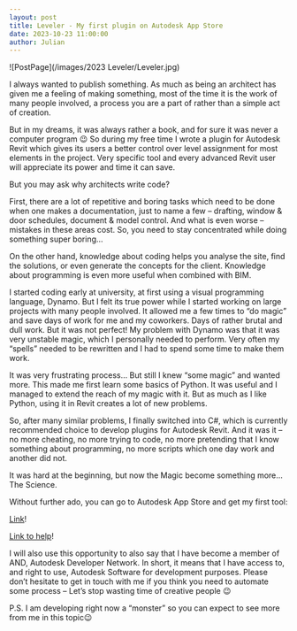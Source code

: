 ```yaml
---
layout: post  
title: Leveler - My first plugin on Autodesk App Store
date: 2023-10-23 11:00:00
author: Julian
---
```

![PostPage](/images/2023 Leveler/Leveler.jpg)

<!--excerpt-->

I always wanted to publish something. As much as being an architect has given me a feeling of making something, most of the time it is the work of many people involved, a process you are a part of rather than a simple act of creation.

But in my dreams, it was always rather a book, and for sure it was never a computer program 😉 So during my free time I wrote a plugin for Autodesk Revit which gives its users a better control over level assignment for most elements in the project. Very specific tool and every advanced Revit user will appreciate its power and time it can save.

But you may ask why architects write code?

First, there are a lot of repetitive and boring tasks which need to be done when one makes a documentation, just to name a few – drafting, window & door schedules, document & model control. And what is even worse – mistakes in these areas cost. So, you need to stay concentrated while doing something super boring…

On the other hand, knowledge about coding helps you analyse the site, find the solutions, or even generate the concepts for the client. Knowledge about programming is even more useful when combined with BIM.

I started coding early at university, at first using a visual programming language, Dynamo. But I felt its true power while I started working on large projects with many people involved. It allowed me a few times to “do magic” and save days of work for me and my coworkers. Days of rather brutal and dull work. But it was not perfect!  My problem with Dynamo was that it was very unstable magic, which I personally needed to perform. Very often my “spells” needed to be rewritten and I had to spend some time to make them work.

It was very frustrating process… But still I knew “some magic” and wanted more. This made me first learn some basics of Python. It was useful and I managed to extend the reach of my magic with it. But as much as I like Python, using it in Revit creates a lot of new problems.

So, after many similar problems, I finally switched into C#, which is currently recommended choice to develop plugins for Autodesk Revit. And it was it – no more cheating, no more trying to code, no more pretending that I know something about programming, no more scripts which one day work and
another did not.

It was hard at the beginning, but now the Magic become something more…
The Science.

Without further ado, you can go to Autodesk App Store and get my
first tool:

[Link](https://apps.autodesk.com/RVT/en/Detail/Index?id=7992073470185484796&appLang=en&os=Win64)! 

[Link to help](https://w7k.pl/tools/leveler/)! 

I will also use this opportunity to also say that I have become a member of AND, Autodesk Developer Network. In short, it means that I have access to, and right to use, Autodesk Software for development purposes. Please don’t hesitate to get in touch with me if you think you need to automate some process – Let’s stop wasting time of creative people 😉
 
P.S. I am developing right now a “monster” so you can expect to see more from me in this topic😉

